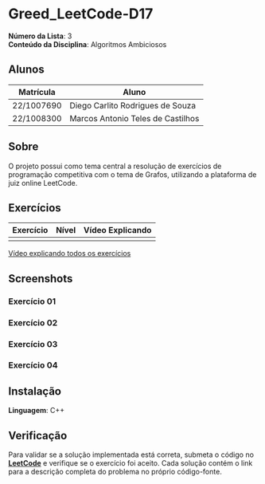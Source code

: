 # Greed_LeetCode-D17

**Número da Lista**: 3<br>
**Conteúdo da Disciplina**: Algoritmos Ambiciosos<br>

## Alunos
|Matrícula | Aluno |
| -- | -- |
| 22/1007690  |  Diego Carlito Rodrigues de Souza  |
| 22/1008300  |  Marcos Antonio Teles de Castilhos |

## Sobre 
O projeto possui como tema central a resolução de exercícios de programação competitiva com o tema de Grafos, utilizando a plataforma de juiz online LeetCode.

## Exercícios

| Exercício | Nível  | Vídeo Explicando |
|---------|--------|------------------|
|         |        |                  |

[Vídeo explicando todos os exercícios]()

## Screenshots

### Exercício 01

<!--
<div align="center">
  <img src="" />
  <br/>
  <a href="">
    Visualizar submissão do exercício ---
  </a>
</div>
-->

### Exercício 02

<!--
<div align="center">
  <img src="" />
  <br/>
  <a href="">
    Visualizar submissão do exercício ---
  </a>
</div>
-->

### Exercício 03

<!--
<div align="center">
  <img src="" />
  <br/>
  <a href="">
    Visualizar submissão do exercício ---
  </a>
</div>
-->

### Exercício 04

<!--
<div align="center">
  <img src="" />
  <br/>
  <a href="">
    Visualizar submissão do exercício ---
  </a>
</div>
-->

## Instalação 
**Linguagem**: C++<br>

## Verificação

Para validar se a solução implementada está correta, submeta o código no **[LeetCode](https://leetcode.com/)** e verifique se o exercício foi aceito. Cada solução contém o link para a descrição completa do problema no próprio código-fonte.
